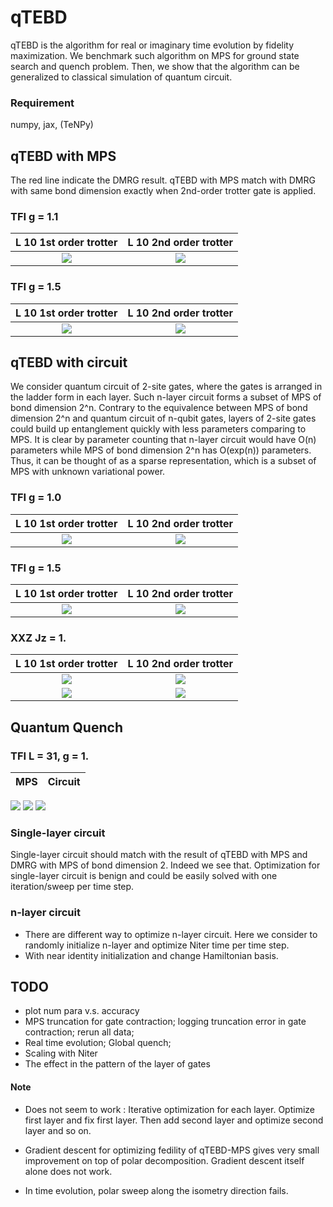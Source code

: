 # qTEBD

qTEBD is the algorithm for real or imaginary time evolution by fidelity maximization. We benchmark such algorithm on MPS for ground state search and quench problem. Then, we show that the algorithm can be generalized to classical simulation of quantum circuit.


### Requirement

numpy, jax, (TeNPy)


## qTEBD with MPS

The red line indicate the DMRG result. qTEBD with MPS match with DMRG with same bond dimension exactly when 2nd-order trotter gate is applied.
 
### TFI g = 1.1
L 10 1st order trotter       |  L 10 2nd order trotter
:---------------------------:|:-------------------------:
![](figure/TFI/finite_L10_g1.1_1st.png)   |  ![](figure/TFI/finite_L10_g1.1_2nd.png)

### TFI g = 1.5
L 10 1st order trotter       |  L 10 2nd order trotter
:---------------------------:|:-------------------------:
![](figure/TFI/finite_L10_g1.5_1st.png)   |  ![](figure/TFI/finite_L10_g1.5_2nd.png)


## qTEBD with circuit

We consider quantum circuit of 2-site gates, where the gates is arranged in the ladder form in each layer. Such n-layer circuit forms a subset of MPS of bond dimension 2^n. Contrary to the equivalence between MPS of bond dimension 2^n and quantum circuit of n-qubit gates, layers of 2-site gates could build up entanglement quickly with less parameters comparing to MPS. It is clear by parameter counting that n-layer circuit would have O(n) parameters while MPS of bond dimension 2^n has O(exp(n)) parameters. Thus, it can be thought of as a sparse representation, which is a subset of MPS with unknown variational power. 


### TFI g = 1.0
L 10 1st order trotter       |  L 10 2nd order trotter
:---------------------------:|:-------------------------:
![](figure/TFI/circuit_L10_g1.0_1st.png)   |  ![](figure/TFI/circuit_L10_g1.0_2nd.png)


### TFI g = 1.5
L 10 1st order trotter       |  L 10 2nd order trotter
:---------------------------:|:-------------------------:
![](figure/TFI/circuit_L10_g1.5_1st.png)   |  ![](figure/TFI/circuit_L10_g1.5_2nd.png)

### XXZ Jz = 1.
L 10 1st order trotter       |  L 10 2nd order trotter
:---------------------------:|:-------------------------:
![](figure/XXZ/circuit_L10_g1.0_1st.png)   |  ![](figure/XXZ/circuit_L10_g1.0_2nd.png)
![](figure/XXZ/scaling_L10_g1.0_1st.png)   |  ![](figure/XXZ/scaling_L10_g1.0_2nd.png)


## Quantum Quench
### TFI L = 31, g = 1.
MPS       |  Circuit
:---------------------------:|:-------------------------:

![](figure/time_evolv_TFI/tebd_mps_L31_g1.0_1st.png)
![](figure/time_evolv_TFI/circuit_L31_g1.0_1st.png)
![](figure/time_evolv_TFI/circuit_L31_g1.0_1st_1iter.png)


### Single-layer circuit

Single-layer circuit should match with the result of qTEBD with MPS and DMRG with MPS of bond dimension 2. Indeed we see that. Optimization for single-layer circuit is benign and could be easily solved with one iteration/sweep per time step.

### n-layer circuit

* There are different way to optimize n-layer circuit. Here we consider to randomly initialize n-layer and optimize Niter time per time step.
* With near identity initialization and change Hamiltonian basis.


## TODO
* plot num para v.s. accuracy
* MPS truncation for gate contraction; logging truncation error in gate contraction; rerun all data;
* Real time evolution; Global quench; 
* Scaling with Niter
* The effect in the pattern of the layer of gates

#### Note
* Does not seem to work : Iterative optimization for each layer. Optimize first layer and fix first layer. Then add second layer and optimize second layer and so on.
* Gradient descent for optimizing fedility of qTEBD-MPS gives very small improvement on top of polar decomposition. Gradient descent itself alone does not work.

* In time evolution, polar sweep along the isometry direction fails.


